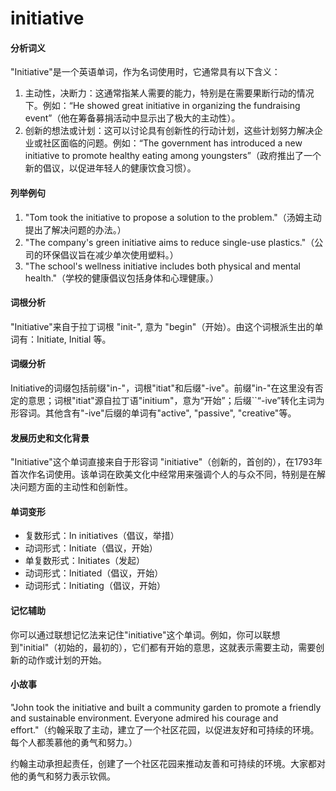 # initiative

#### 分析词义

  

"Initiative"是一个英语单词，作为名词使用时，它通常具有以下含义：

  

1.  主动性，决断力：这通常指某人需要的能力，特别是在需要果断行动的情况下。例如：“He showed great initiative in organizing the fundraising event”（他在筹备募捐活动中显示出了极大的主动性）。
2.  创新的想法或计划：这可以讨论具有创新性的行动计划，这些计划努力解决企业或社区面临的问题。例如：“The government has introduced a new initiative to promote healthy eating among youngsters”（政府推出了一个新的倡议，以促进年轻人的健康饮食习惯）。

  

#### 列举例句

  

1.  "Tom took the initiative to propose a solution to the problem."（汤姆主动提出了解决问题的办法。）
2.  "The company's green initiative aims to reduce single-use plastics."（公司的环保倡议旨在减少单次使用塑料。）
3.  "The school's wellness initiative includes both physical and mental health."（学校的健康倡议包括身体和心理健康。）

  

#### 词根分析

  

"Initiative"来自于拉丁词根 "init-", 意为 "begin"（开始）。由这个词根派生出的单词有：Initiate, Initial 等。

  

#### 词缀分析

  

Initiative的词缀包括前缀"in-"，词根"itiat"和后缀"-ive"。前缀"in-"在这里没有否定的意思；词根"itiat"源自拉丁语"initium"，意为“开始”；后缀\`\`“-ive”转化主词为形容词。其他含有"-ive"后缀的单词有"active", "passive", "creative"等。

  

#### 发展历史和文化背景

  

"Initiative"这个单词直接来自于形容词 "initiative"（创新的，首创的），在1793年首次作名词使用。该单词在欧美文化中经常用来强调个人的与众不同，特别是在解决问题方面的主动性和创新性。

  

#### 单词变形

  

*   复数形式：In initiatives（倡议，举措）
*   动词形式：Initiate（倡议，开始）
*   单复数形式：Initiates（发起）
*   动词形式：Initiated（倡议，开始）
*   动词形式：Initiating（倡议，开始）

  

#### 记忆辅助

  

你可以通过联想记忆法来记住"initiative"这个单词。例如，你可以联想到"initial"（初始的，最初的），它们都有开始的意思，这就表示需要主动，需要创新的动作或计划的开始。

  

#### 小故事

  

"John took the initiative and built a community garden to promote a friendly and sustainable environment. Everyone admired his courage and effort."（约翰采取了主动，建立了一个社区花园，以促进友好和可持续的环境。每个人都羡慕他的勇气和努力。）

  

约翰主动承担起责任，创建了一个社区花园来推动友善和可持续的环境。大家都对他的勇气和努力表示钦佩。
